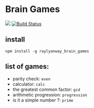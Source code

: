 # Brain Games
<a href="https://codeclimate.com/github/raylyanway/project-lvl1-s352/maintainability"><img src="https://api.codeclimate.com/v1/badges/7d760bdac1346dc3ca33/maintainability" /></a>
[![Build Status](https://travis-ci.org/raylyanway/project-lvl1-s352.svg?branch=master)](https://travis-ci.org/raylyanway/project-lvl1-s352)

## install

`npm install -g raylyanway_brain_games`

## list of games:
  * parity check: `even`
  * calculator: `calc`
  * the greatest common factor: `gcd`
  * arithmetic progression: `progression`
  * is it a simple number ?: `prime`

